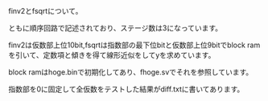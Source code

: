finv2とfsqrtについて。

ともに順序回路で記述されており、ステージ数は3になっています。

finv2は仮数部上位10bit,fsqrtは指数部の最下位bitと仮数部上位9bitでblock ramを引いて、定数項と傾きを得て線形近似をしてyを求めています。

block ramはhoge.binで初期化してあり、fhoge.svでそれを参照しています。

指数部を0に固定して全仮数をテストした結果がdiff.txtに書いてあります。
